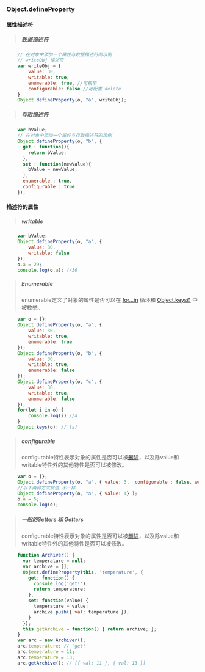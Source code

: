### Object.defineProperty

#### 属性描述符

> ##### 数据描述符
```javascript
	// 在对象中添加一个属性与数据描述符的示例
	// writeObj 描述符
	var writeObj = {
		value: 30,
		writable: true,
		enumerable: true, //可枚举
		configurable: false //可配置 delete
	}
	Object.defineProperty(o, "a", writeObj);
```

> ##### 存取描述符
```javascript
	var bValue;
	// 在对象中添加一个属性与存取描述符的示例
	Object.defineProperty(o, "b", {
	  get : function(){
		return bValue;
	  },
	  set : function(newValue){
		bValue = newValue;
	  },
	  enumerable : true,
	  configurable : true
	});
```

#### 描述符的属性

> ##### writable
```javascript
	var bValue;
	Object.defineProperty(o, "a", {
		value: 30,
		writable: false
	});
	o.a = 29;
	console.log(o.a); //30
```

> ##### Enumerable
> enumerable定义了对象的属性是否可以在 [for...in](https://developer.mozilla.org/zh-CN/docs/Web/JavaScript/Reference/Statements/for...in) 循环和 [Object.keys()](https://developer.mozilla.org/zh-CN/docs/Web/JavaScript/Reference/Global_Objects/Object/keys) 中被枚举。
```javascript
	var o = {};
	Object.defineProperty(o, "a", {
		value: 30,
		writable: true,
		enumerable: true
	});
	Object.defineProperty(o, "b", {
		value: 30,
		writable: true,
		enumerable: false
	});
	Object.defineProperty(o, "c", {
		value: 30,
		writable: true,
		enumerable: false
	});
	for(let i in o) {
		console.log(i) //a
	}
	Object.keys(o); // [a]
```

> ##### configurable
> configurable特性表示对象的属性是否可以被[删除](https://developer.mozilla.org/zh-CN/docs/Web/JavaScript/Reference/Operators/delete)，以及除value和writable特性外的其他特性是否可以被修改。
> 
```javascript
	var o = {};
	Object.defineProperty(o, "a", { value: 3,  configurable : false, writable: false} );
	//以下两种方式赋值 不一样
	Object.defineProperty(o, "a", { value: 4} );
	o.a = 5;
	console.log(o);
```

> ##### 一般的Setters 和 Getters
> configurable特性表示对象的属性是否可以被[删除](https://developer.mozilla.org/zh-CN/docs/Web/JavaScript/Reference/Operators/delete)，以及除value和writable特性外的其他特性是否可以被修改。
> 
```javascript
	function Archiver() {
	  var temperature = null;
	  var archive = [];
	  Object.defineProperty(this, 'temperature', {
		get: function() {
		  console.log('get!');
		  return temperature;
		},
		set: function(value) {
		  temperature = value;
		  archive.push({ val: temperature });
		}
	  });
	  this.getArchive = function() { return archive; };
	}
	var arc = new Archiver();
	arc.temperature; // 'get!'
	arc.temperature = 11;
	arc.temperature = 13;
	arc.getArchive(); // [{ val: 11 }, { val: 13 }]
```